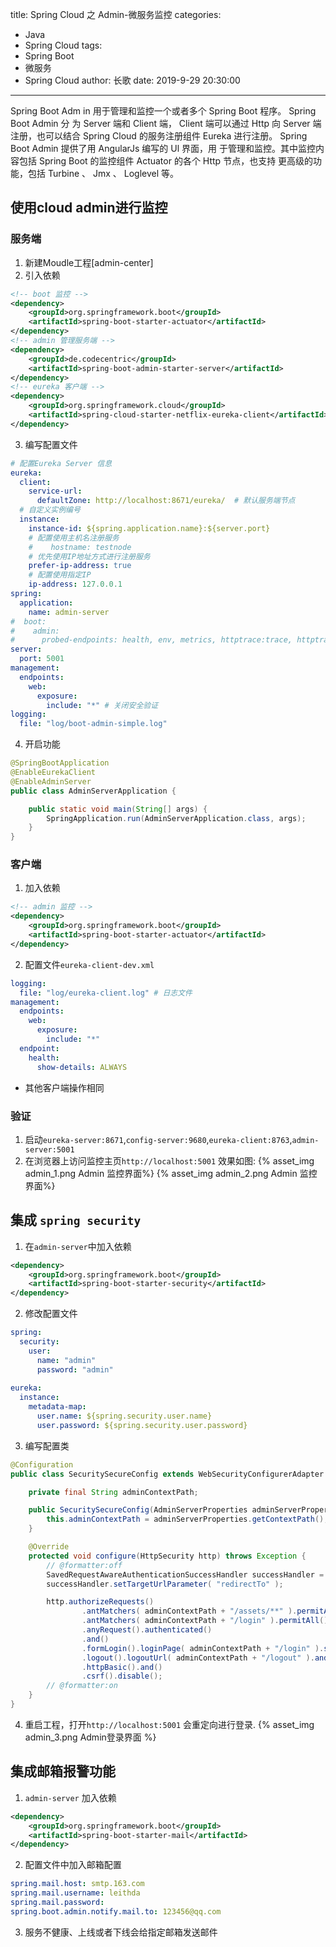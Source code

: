 title: Spring Cloud 之 Admin-微服务监控
categories:
  - Java
  - Spring Cloud
tags:
  - Spring Boot
  - 微服务
  - Spring Cloud
author: 长歌
date: 2019-9-29 20:30:00
---

Spring Boot Adm in 用于管理和监控一个或者多个 Spring Boot 程序。 Spring Boot Admin 分 为 Server 端和 Client 端， Client 端可以通过 Http 向 Server 端注册，也可以结合 Spring Cloud 的服务注册组件 Eureka 进行注册。 Spring Boot Admin 提供了用 AngularJs 编写的 Ul 界面，用 于管理和监控。其中监控内容包括 Spring Boot 的监控组件 Actuator 的各个 Http 节点，也支持 更高级的功能，包括 Turbine 、 Jmx 、 Loglevel 等。
<!-- More -->
## 使用cloud admin进行监控
### 服务端
1. 新建Moudle工程[admin-center]
2. 引入依赖
```xml
<!-- boot 监控 -->
<dependency>
    <groupId>org.springframework.boot</groupId>
    <artifactId>spring-boot-starter-actuator</artifactId>
</dependency>
<!-- admin 管理服务端 -->
<dependency>
    <groupId>de.codecentric</groupId>
    <artifactId>spring-boot-admin-starter-server</artifactId>
</dependency>
<!-- eureka 客户端 -->
<dependency>
    <groupId>org.springframework.cloud</groupId>
    <artifactId>spring-cloud-starter-netflix-eureka-client</artifactId>
</dependency>
```

3. 编写配置文件
```yml
# 配置Eureka Server 信息
eureka:
  client:
    service-url:
      defaultZone: http://localhost:8671/eureka/  # 默认服务端节点
  # 自定义实例编号
  instance:
    instance-id: ${spring.application.name}:${server.port}
    # 配置使用主机名注册服务
    #    hostname: testnode
    # 优先使用IP地址方式进行注册服务
    prefer-ip-address: true
    # 配置使用指定IP
    ip-address: 127.0.0.1
spring:
  application:
    name: admin-server
#  boot:
#    admin:
#      probed-endpoints: health, env, metrics, httptrace:trace, httptrace, threaddump:dump, threaddump, jolokia, info, logfile, refresh, flyway, liquibase, heapdump, loggers, auditevents, mappings, scheduledtasks, configprops, caches, beans
server:
  port: 5001
management:
  endpoints:
    web:
      exposure:
        include: "*" # 关闭安全验证
logging:
  file: "log/boot-admin-simple.log"
```

4. 开启功能
```java
@SpringBootApplication
@EnableEurekaClient
@EnableAdminServer
public class AdminServerApplication {

    public static void main(String[] args) {
        SpringApplication.run(AdminServerApplication.class, args);
    }
}
```

### 客户端
1. 加入依赖
```xml
<!-- admin 监控 -->
<dependency>
    <groupId>org.springframework.boot</groupId>
    <artifactId>spring-boot-starter-actuator</artifactId>
</dependency>
```

2. 配置文件`eureka-client-dev.xml`
```yml
logging:
  file: "log/eureka-client.log" # 日志文件
management:
  endpoints:
    web:
      exposure:
        include: "*"
  endpoint:
    health:
      show-details: ALWAYS
```
- 其他客户端操作相同

### 验证
1. 启动`eureka-server:8671`,`config-server:9680`,`eureka-client:8763`,`admin-server:5001`
2. 在浏览器上访问监控主页`http://localhost:5001`
效果如图:
{% asset_img admin_1.png Admin 监控界面%}
{% asset_img admin_2.png Admin 监控界面%}

## 集成 `spring security`

1. 在`admin-server`中加入依赖
```xml
<dependency>
    <groupId>org.springframework.boot</groupId>
    <artifactId>spring-boot-starter-security</artifactId>
</dependency>
```

2. 修改配置文件
```yml
spring:
  security:
    user:
      name: "admin"
      password: "admin"
      
eureka:
  instance:
    metadata-map:
      user.name: ${spring.security.user.name}
      user.password: ${spring.security.user.password}
```

3. 编写配置类
```java
@Configuration
public class SecuritySecureConfig extends WebSecurityConfigurerAdapter {

    private final String adminContextPath;

    public SecuritySecureConfig(AdminServerProperties adminServerProperties) {
        this.adminContextPath = adminServerProperties.getContextPath();
    }

    @Override
    protected void configure(HttpSecurity http) throws Exception {
        // @formatter:off
        SavedRequestAwareAuthenticationSuccessHandler successHandler = new SavedRequestAwareAuthenticationSuccessHandler();
        successHandler.setTargetUrlParameter( "redirectTo" );

        http.authorizeRequests()
                .antMatchers( adminContextPath + "/assets/**" ).permitAll()
                .antMatchers( adminContextPath + "/login" ).permitAll()
                .anyRequest().authenticated()
                .and()
                .formLogin().loginPage( adminContextPath + "/login" ).successHandler( successHandler ).and()
                .logout().logoutUrl( adminContextPath + "/logout" ).and()
                .httpBasic().and()
                .csrf().disable();
        // @formatter:on
    }
}
```

4. 重启工程，打开`http://localhost:5001` 会重定向进行登录.
{% asset_img admin_3.png Admin登录界面 %}

## 集成邮箱报警功能

1. `admin-server` 加入依赖
```xml
<dependency>
    <groupId>org.springframework.boot</groupId>
    <artifactId>spring-boot-starter-mail</artifactId>
</dependency>
```

2. 配置文件中加入邮箱配置
```yml
spring.mail.host: smtp.163.com
spring.mail.username: leithda
spring.mail.password:
spring.boot.admin.notify.mail.to: 123456@qq.com
```

3. 服务不健康、上线或者下线会给指定邮箱发送邮件